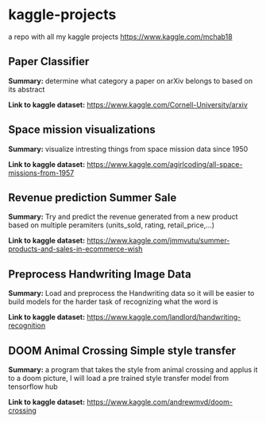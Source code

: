 # kaggle-projects
a repo with all my kaggle projects https://www.kaggle.com/mchab18

## Paper Classifier
**Summary:** determine what category a paper on arXiv belongs to based on its abstract 

**Link to kaggle dataset:** https://www.kaggle.com/Cornell-University/arxiv

## Space mission visualizations
**Summary:** visualize intresting things from space mission data since 1950

**Link to kaggle dataset:** https://www.kaggle.com/agirlcoding/all-space-missions-from-1957

## Revenue prediction Summer Sale
**Summary:** Try and predict the revenue generated from a new product based on multiple peramiters (units_sold, rating, retail_price,...)

**Link to kaggle dataset:** https://www.kaggle.com/jmmvutu/summer-products-and-sales-in-ecommerce-wish

## Preprocess Handwriting Image Data
**Summary:** Load and preprocess the Handwriting data so it will be easier to build models for the harder task of recognizing what the word is

**Link to kaggle dataset:**  https://www.kaggle.com/landlord/handwriting-recognition

## DOOM Animal Crossing Simple style transfer
**Summary:** a program that takes the style from animal crossing and applus it to a doom picture, I will load a pre trained style transfer model from tensorflow hub

**Link to kaggle dataset:** https://www.kaggle.com/andrewmvd/doom-crossing

